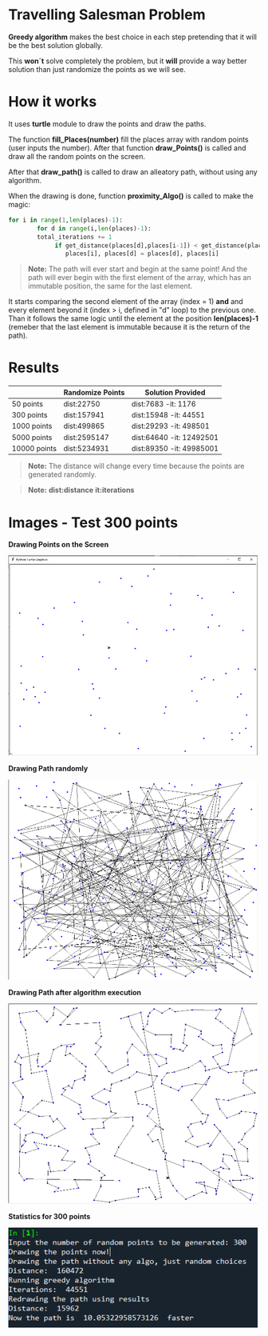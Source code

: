 # Travelling Salesman Problem

**Greedy algorithm**
makes the best choice in each step pretending that it will be the best solution globally.

This **won´t** solve completely the problem, but it **will** provide a way better solution than just randomize the points as we will see.

# How it works
It uses **turtle** module to draw the points and draw the paths.

The function **fill_Places(number)** fill the places array with random points (user inputs the number). After that function **draw_Points()** is called and draw all the random points on the screen.

After that **draw_path()** is called to draw an alleatory path, without using any algorithm.

When the drawing is done, function **proximity_Algo()** is called to make the magic:

```python
for i in range(1,len(places)-1):
        for d in range(i,len(places)-1):
        total_iterations += 1
             if get_distance(places[d],places[i-1]) < get_distance(places[i],places[i-1]):
                places[i], places[d] = places[d], places[i]
```

> **Note:** The path will ever start and begin at the same point! And the path will ever begin with the first element of the array, which has an immutable position, the same for the last element.

It starts comparing the second element of the array (index = 1) **and** and every element beyond it (index > i, defined in "d" loop) to the previous one. Than it follows the same logic until the element at the position **len(places)-1** (remeber that the last element is immutable because it is the return of the path).


# Results

|                |Randomize Points               |Solution Provided            |
|----------------|-------------------------------|-----------------------------|
|50 points       |dist:22750                     |dist:7683 -it: 1176          |
|300 points      |dist:157941                    |dist:15948 -it: 44551        |
|1000 points     |dist:499865                    |dist:29293 -it: 498501       |
|5000 points     |dist:2595147                   |dist:64640 -it: 12492501     |
|10000 points    |dist:5234931                   |dist:89350 -it: 49985001     |

> **Note:** The distance will change every time because the points are generated randomly.

> **Note:**
**dist:distance**
**it:iterations**


#  Images - Test 300 points

**Drawing Points on the Screen**

<img src="https://github.com/gabrielrocco/Travelling-salesman-problem/blob/master/Images/drawing.png" alt="drawing points" width="500" height="400">

**Drawing Path randomly**

<img src="https://github.com/gabrielrocco/Travelling-salesman-problem/blob/master/Images/random.png" alt="random path" width="500" height="400">


**Drawing Path after algorithm execution**

<img src="https://github.com/gabrielrocco/Travelling-salesman-problem/blob/master/Images/2.png" alt="algo path" width="500" height="400">

**Statistics for 300 points**

<img src="https://github.com/gabrielrocco/Travelling-salesman-problem/blob/master/Images/test300.png" alt="test300" width="500" height="200">
